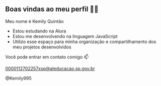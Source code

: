 ## Boas vindas ao meu perfil 💙💙
Meu nome é Kemily Quintão

- Estou estudando na Alura
- Estou me desenvolvendo na linguagem JavaScript
- Utilizo esse espaço para minha organização e compartilhamento dos meu projetos desenvolvidos

Você pode entrar em contato comigo 📫

0000112702257xsp@aleducacao.sp.gov.br

@Kemily995


